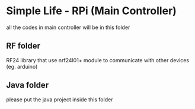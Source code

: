 # Simple Life - RPi (Main Controller)

all the codes in main controller will be in this folder

## RF folder
RF24 library that use nrf24l01+ module to communicate with other devices (eg. arduino)


## Java folder
please put the java project inside this folder
